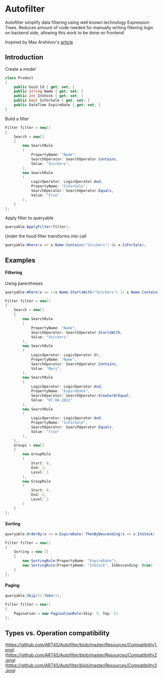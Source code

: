 # Autofilter

Autofilter simplify data filtering using well known technology Expression Trees. 
Reduces amount of code needed for manually writing filtering logic on backend side, allowing this work to be done on frontend

Inspired by Max Arshinov's [article](https://habr.com/ru/company/jugru/blog/423891/) 

## Introduction

Create a model

```c#
class Product
{
    public Guid Id { get; set; }
    public string Name { get; set; }
    public int InStock { get; set; }
    public bool IsForSale { get; set; }
    public DateTime ExpireDate { get; set; }
}
```

Build a filter

```c#
Filter filter = new()
{
    Search = new[]
    {
        new SearchRule
        (
            PropertyName: "Name",
            SearchOperator: SearchOperator.Contains,
            Value: "Snickers",
        ),
        new SearchRule
        (
            LogicOperator: LogicOperator.And,
            PropertyName: "IsForSale",
            SearchOperator: SearchOperator.Equals,
            Value: "true"
        ),
    }
};
```

Apply filter to queryable

```c#
queryable.ApplyFilter(filter);
```

Under the hood filter transforms into call
```c#
queryable.Where(x => x.Name.Contains("Snickers") && x.IsForSale);
```

## Examples

#### Filtering

Using parentheses

```c#
queryable.Where(x => ((x.Name.StartsWith("Snickers") || x.Name.Contains("Mars")) && x.ExpireDate >= "07.04.2022") && x.IsForSale)
```
```c#
Filter filter = new()
{
    Search = new[]
    {
        new SearchRule
        (
            PropertyName: "Name",
            SearchOperator: SearchOperator.StartsWith,
            Value: "Snickers"
        ),
        new SearchRule
        (
            LogicOperator: LogicOperator.Or,
            PropertyName: "Name",
            SearchOperator: SearchOperator.Contains,
            Value: "Mars",
        ),
        new SearchRule
        (
            LogicOperator: LogicOperator.And,
            PropertyName: "ExpireDate",
            SearchOperator: SearchOperator.GreaterOrEqual,
            Value: "07.04.2022"
        ),
        new SearchRule
        (
            LogicOperator: LogicOperator.And,
            PropertyName: "IsForSale",
            SearchOperator: SearchOperator.Equals,
            Value: "true"
        ),
    },
    Groups = new[]
    {
        new GroupRule
        (
            Start: 0,
            End: 1,
            Level: 1
        ),
        new GroupRule
        (
            Start: 0,
            End: 2,
            Level: 2
        )
    }
};
```

#### Sorting

```c#
queryable.OrderBy(x => x.ExpireDate).ThenByDescending(x => x.InStock)
```
```c#
Filter filter = new()
{
    Sorting = new []
    {
        new SortingRule(PropertyName: "ExpireDate"),
        new SortingRule(PropertyName: "InStock", IsDescending: true)
    }
};
```

#### Paging

```c#
queryable.Skip(5).Take(1);
```

```c#
Filter filter = new()
{
    Pagination = new PaginationRule(Skip: 5, Top: 1)
};
```

## Types vs. Operation compatibility

(https://github.com/ART4S/Autofilter/blob/master/Resources/Compatibility1.png)
(https://github.com/ART4S/Autofilter/blob/master/Resources/Compatibility2.png)
(https://github.com/ART4S/Autofilter/blob/master/Resources/Compatibility3.png)